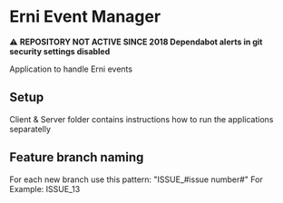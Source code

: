 # Erni Event Manager

:warning: **REPOSITORY NOT ACTIVE SINCE 2018 Dependabot alerts in git security settings disabled**

Application to handle Erni events

## Setup

Client & Server folder contains instructions how to run the applications separatelly

## Feature branch naming

For each new branch use this pattern: "ISSUE_#issue number#"
  For Example: ISSUE_13
